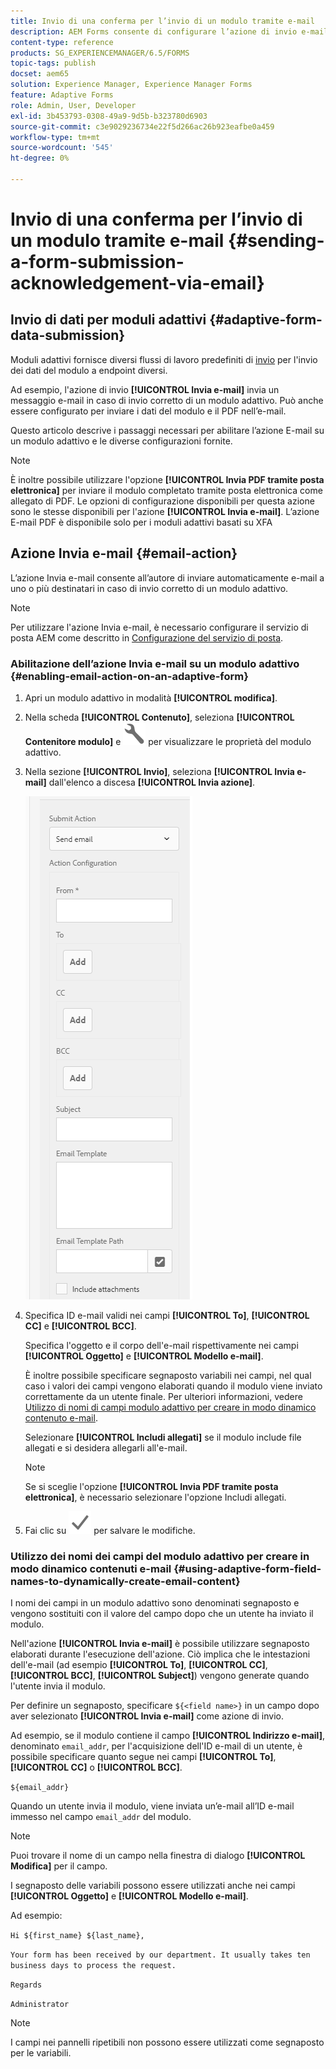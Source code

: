 ```yaml
---
title: Invio di una conferma per l’invio di un modulo tramite e-mail
description: AEM Forms consente di configurare l’azione di invio e-mail che invia una conferma a un utente al momento dell’invio del modulo.
content-type: reference
products: SG_EXPERIENCEMANAGER/6.5/FORMS
topic-tags: publish
docset: aem65
solution: Experience Manager, Experience Manager Forms
feature: Adaptive Forms
role: Admin, User, Developer
exl-id: 3b453793-0308-49a9-9d5b-b323780d6903
source-git-commit: c3e9029236734e22f5d266ac26b923eafbe0a459
workflow-type: tm+mt
source-wordcount: '545'
ht-degree: 0%

---
```


# Invio di una conferma per l’invio di un modulo tramite e-mail {#sending-a-form-submission-acknowledgement-via-email}

## Invio di dati per moduli adattivi {#adaptive-form-data-submission}

Moduli adattivi fornisce diversi flussi di lavoro predefiniti di [invio](../../forms/using/configuring-submit-actions.md) per l&#39;invio dei dati del modulo a endpoint diversi.

Ad esempio, l&#39;azione di invio **[!UICONTROL Invia e-mail]** invia un messaggio e-mail in caso di invio corretto di un modulo adattivo. Può anche essere configurato per inviare i dati del modulo e il PDF nell’e-mail.

Questo articolo descrive i passaggi necessari per abilitare l’azione E-mail su un modulo adattivo e le diverse configurazioni fornite.

>[!NOTE]
>
>È inoltre possibile utilizzare l&#39;opzione **[!UICONTROL Invia PDF tramite posta elettronica]** per inviare il modulo completato tramite posta elettronica come allegato di PDF. Le opzioni di configurazione disponibili per questa azione sono le stesse disponibili per l&#39;azione **[!UICONTROL Invia e-mail]**. L’azione E-mail PDF è disponibile solo per i moduli adattivi basati su XFA

## Azione Invia e-mail {#email-action}

L’azione Invia e-mail consente all’autore di inviare automaticamente e-mail a uno o più destinatari in caso di invio corretto di un modulo adattivo.

>[!NOTE]
>
>Per utilizzare l&#39;azione Invia e-mail, è necessario configurare il servizio di posta AEM come descritto in [Configurazione del servizio di posta](/help/sites-administering/notification.md#configuring-the-mail-service).

### Abilitazione dell’azione Invia e-mail su un modulo adattivo {#enabling-email-action-on-an-adaptive-form}

1. Apri un modulo adattivo in modalità **[!UICONTROL modifica]**.

1. Nella scheda **[!UICONTROL Contenuto]**, seleziona **[!UICONTROL Contenitore modulo]** e ![configura](assets/configure-icon.svg) per visualizzare le proprietà del modulo adattivo.

1. Nella sezione **[!UICONTROL Invio]**, seleziona **[!UICONTROL Invia e-mail]** dall&#39;elenco a discesa **[!UICONTROL Invia azione]**.

   ![Invia azioni](assets/submission-actions.png)

1. Specifica ID e-mail validi nei campi **[!UICONTROL To]**, **[!UICONTROL CC]** e **[!UICONTROL BCC]**.

   Specifica l&#39;oggetto e il corpo dell&#39;e-mail rispettivamente nei campi **[!UICONTROL Oggetto]** e **[!UICONTROL Modello e-mail]**.

   È inoltre possibile specificare segnaposto variabili nei campi, nel qual caso i valori dei campi vengono elaborati quando il modulo viene inviato correttamente da un utente finale. Per ulteriori informazioni, vedere [Utilizzo di nomi di campi modulo adattivo per creare in modo dinamico contenuto e-mail](../../forms/using/form-submission-receipt-via-email.md#p-using-adaptive-form-field-names-to-dynamically-create-email-content-p).

   Selezionare **[!UICONTROL Includi allegati]** se il modulo include file allegati e si desidera allegarli all&#39;e-mail.

   >[!NOTE]
   >
   >Se si sceglie l&#39;opzione **[!UICONTROL Invia PDF tramite posta elettronica]**, è necessario selezionare l&#39;opzione Includi allegati.

1. Fai clic su ![salva](assets/save_icon.svg) per salvare le modifiche.

### Utilizzo dei nomi dei campi del modulo adattivo per creare in modo dinamico contenuti e-mail {#using-adaptive-form-field-names-to-dynamically-create-email-content}

I nomi dei campi in un modulo adattivo sono denominati segnaposto e vengono sostituiti con il valore del campo dopo che un utente ha inviato il modulo.

Nell&#39;azione **[!UICONTROL Invia e-mail]** è possibile utilizzare segnaposto elaborati durante l&#39;esecuzione dell&#39;azione. Ciò implica che le intestazioni dell&#39;e-mail (ad esempio **[!UICONTROL To]**, **[!UICONTROL CC]**, **[!UICONTROL BCC]**, **[!UICONTROL Subject]**) vengono generate quando l&#39;utente invia il modulo.

Per definire un segnaposto, specificare `${<field name>}` in un campo dopo aver selezionato **[!UICONTROL Invia e-mail]** come azione di invio.

Ad esempio, se il modulo contiene il campo **[!UICONTROL Indirizzo e-mail]**, denominato `email_addr`, per l&#39;acquisizione dell&#39;ID e-mail di un utente, è possibile specificare quanto segue nei campi **[!UICONTROL To]**, **[!UICONTROL CC]** o **[!UICONTROL BCC]**.

`${email_addr}`

Quando un utente invia il modulo, viene inviata un’e-mail all’ID e-mail immesso nel campo `email_addr` del modulo.

>[!NOTE]
>
>Puoi trovare il nome di un campo nella finestra di dialogo **[!UICONTROL Modifica]** per il campo.

I segnaposto delle variabili possono essere utilizzati anche nei campi **[!UICONTROL Oggetto]** e **[!UICONTROL Modello e-mail]**.

Ad esempio:

`Hi ${first_name} ${last_name},`

`Your form has been received by our department. It usually takes ten business days to process the request.`

`Regards`

`Administrator`

>[!NOTE]
>
>I campi nei pannelli ripetibili non possono essere utilizzati come segnaposto per le variabili.
